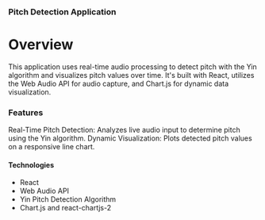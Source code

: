 ### Pitch Detection Application
# Overview
This application uses real-time audio processing to detect pitch with the Yin algorithm and visualizes pitch values over time. It's built with React, utilizes the Web Audio API for audio capture, and Chart.js for dynamic data visualization.

### Features
Real-Time Pitch Detection: Analyzes live audio input to determine pitch using the Yin algorithm.
Dynamic Visualization: Plots detected pitch values on a responsive line chart.


#### Technologies
- React
- Web Audio API
- Yin Pitch Detection Algorithm
- Chart.js and react-chartjs-2